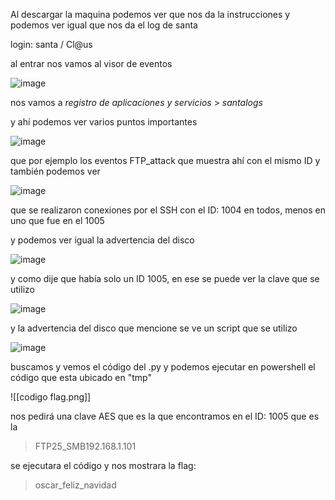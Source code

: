 Al descargar la maquina podemos ver que nos da la instrucciones y podemos ver igual que nos da el log de santa

login: santa / Cl@us

al entrar nos vamos al visor de eventos 

![image](https://github.com/user-attachments/assets/55e0393f-152c-49bf-a74d-2b70463fbc27)

nos vamos a *registro de aplicaciones y servicios* > *santalogs*

y ahí podemos ver varios puntos importantes

![image](https://github.com/user-attachments/assets/17dfef75-c21a-4b8f-9844-eb3e6d9eb521)


que por ejemplo los eventos FTP_attack que muestra ahí con el mismo ID
y también podemos ver

![image](https://github.com/user-attachments/assets/9109eaa6-e022-4d7d-a26e-069ca67e51e6)

que se realizaron conexiones por el SSH con el ID: 1004 en todos, menos en uno que fue en el 1005

y podemos ver igual la advertencia del disco

![image](https://github.com/user-attachments/assets/79ca8703-f29b-47a2-aa33-fca429f1095f)


y como dije que había solo un ID 1005, en ese se puede ver la clave que se utilizo

![image](https://github.com/user-attachments/assets/fefe747f-54fd-492d-94fb-bb8c33a94a78)


y la advertencia del disco que mencione se ve un script que se utilizo

![image](https://github.com/user-attachments/assets/17c35dd7-e608-4d3d-a75a-46a37ab98c47)


buscamos y vemos el código del .py y podemos ejecutar en powershell el código que esta ubicado en "tmp" 

![[codigo flag.png]]

nos pedirá una clave AES que es la que encontramos en el ID: 1005  que es la 
> FTP25_SMB192.168.1.101

se ejecutara el código y nos mostrara la flag:
> oscar_feliz_navidad 

